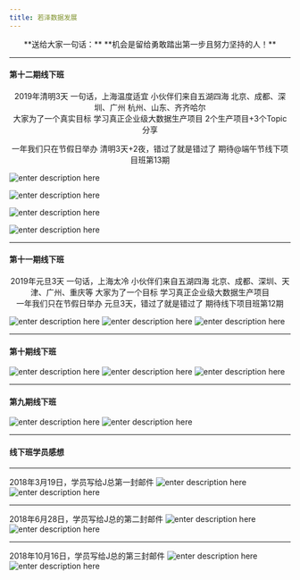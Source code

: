 ```yaml
---
title: 若泽数据发展
---
```

<center>
**送给大家一句话：**
**机会是留给勇敢踏出第一步且努力坚持的人！**
</center>

--------------------------------
#### 第十二期线下班
<center>
2019年清明3天
一句话，上海温度适宜
小伙伴们来自五湖四海
北京、成都、深圳、广州
杭州、山东、齐齐哈尔
</center>
<center>
大家为了一个真实目标
学习真正企业级大数据生产项目
2个生产项目+3个Topic分享

一年我们只在节假日举办
清明3天+2夜，错过了就是错过了
期待@端午节线下项目班第13期
</center>

![enter description here](/assets/blogImg/xianxia12_1.png)

![enter description here](/assets/blogImg/xianxia12_2.png)

![enter description here](/assets/blogImg/xianxia12_3.png)

![enter description here](/assets/blogImg/xianxia12_4.png)


--------------------------------
#### 第十一期线下班
<center>
2019年元旦3天
一句话，上海太冷
小伙伴们来自五湖四海
北京、成都、深圳、天津、广州、重庆等
大家为了一个目标
学习真正企业级大数据生产项目
</center>
<center>
一年我们只在节假日举办
元旦3天，错过了就是错过了
期待线下项目班第12期
</center>

![enter description here](/assets/blogImg/xianxia11_1.png)
![enter description here](/assets/blogImg/xianxia11_2.png)
![enter description here](/assets/blogImg/xianxia11_3.png)

--------------------------------
#### 第十期线下班
![enter description here](/assets/blogImg/xianxia10_1.png)
![enter description here](/assets/blogImg/xianxia10_2.png)
![enter description here](/assets/blogImg/xianxia10_3.png)

--------------------------------
#### 第九期线下班
![enter description here](/assets/blogImg/xianxia9_1.png)
![enter description here](/assets/blogImg/xianxia9_2.png)

--------------------------------
#### 线下班学员感想
--------------------------------
2018年3月19日，学员写给J总第一封邮件
![enter description here](/assets/blogImg/xianxiaganxiang_1.png)
![enter description here](/assets/blogImg/xianxiaganxiang_2.png)

--------------------------------
2018年6月28日，学员写给J总的第二封邮件
![enter description here](/assets/blogImg/xianxiaganxiang_3.png)
![enter description here](/assets/blogImg/xianxiaganxiang_4.png)

--------------------------------
2018年10月16日，学员写给J总的第三封邮件
![enter description here](/assets/blogImg/xianxiaganxiang_5.png)
![enter description here](/assets/blogImg/xianxiaganxiang_6.png)


